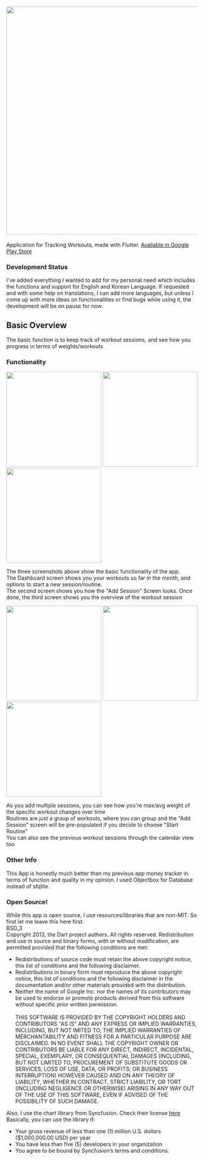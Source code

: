 
<h1 align="center">
  <img src="https://raw.githubusercontent.com/jerichoi224/WorkoutTracker/main/assets/feature.png" width="600">
</h1>

Application for Tracking Workouts, made with Flutter.
[Available in Google Play Store](https://play.google.com/store/apps/details?id=com.kahluabear.workout_tracker)

### Development Status
I've added everything I wanted to add for my personal need which includes the functions and support for English and Korean Language. If requested and with some help on translations, I can add more languages, but unless I come up with more ideas on functionalities or find bugs while using it, the development will be on pause for now. 

## Basic Overview
The basic function is to keep track of workout sessions, and see how you progress in terms of weights/workouts

### Functionality
<p float="left">
  <img src="https://raw.githubusercontent.com/jerichoi224/WorkoutTracker/main/assets/1.png" width="250">
  <img src="https://raw.githubusercontent.com/jerichoi224/WorkoutTracker/main/assets/2.png" width="250">
  <img src="https://raw.githubusercontent.com/jerichoi224/WorkoutTracker/main/assets/6.png" width="250">
</p>
The three screenshots above show the basic functionality of the app.</br>
The Dashboard screen shows you your workouts so far in the month, and options to start a new session/routine. </br>
The second screen shows you how the "Add Session" Screen looks. Once done, the third screen shows you the overview of the workout session

<p float="left">
  <img src="https://raw.githubusercontent.com/jerichoi224/WorkoutTracker/main/assets/3.png" width="250">
  <img src="https://raw.githubusercontent.com/jerichoi224/WorkoutTracker/main/assets/4.png" width="250">
  <img src="https://raw.githubusercontent.com/jerichoi224/WorkoutTracker/main/assets/5.png" width="250">
</p>

As you add multiple sessions, you can see how you're max/avg weight of the specific workout changes over time </br>
Routines are just a group of workouts, where you can group and the "Add Session" screen will be pre-populated if you decide to choose "Start Routine"</br>
You can also see the previous workout sessions through the calendar view too

### Other Info

This App is honestly much better than my previous app money tracker in terms of function and quality in my opinion. I used Objectbox for Database instead of sfqlite. 

### Open Source!

While this app is open source, I use resources/libraries that are non-MIT. So first let me leave this here first. </br>
BSD_3</br>
Copyright 2013, the Dart project authors. All rights reserved. Redistribution and use in source and binary forms, with or without modification, are permitted provided that the following conditions are met: </br>
* Redistributions of source code must retain the above copyright notice, this list of conditions and the following disclaimer. </br>
* Redistributions in binary form must reproduce the above copyright notice, this list of conditions and the following disclaimer in the documentation and/or other materials provided with the distribution. </br>
* Neither the name of Google Inc. nor the names of its contributors may be used to endorse or promote products derived from this software without specific prior written permission.</br></br>
THIS SOFTWARE IS PROVIDED BY THE COPYRIGHT HOLDERS AND CONTRIBUTORS "AS IS" AND ANY EXPRESS OR IMPLIED WARRANTIES, INCLUDING, BUT NOT IMITED TO, THE IMPLIED WARRANTIES OF MERCHANTABILITY AND FITNESS FOR A PARTICULAR PURPOSE ARE DISCLAIMED. IN NO EVENT SHALL THE COPYRIGHT OWNER OR CONTRIBUTORS BE LIABLE FOR ANY DIRECT, INDIRECT, INCIDENTAL, SPECIAL, EXEMPLARY, OR CONSEQUENTIAL DAMAGES (INCLUDING, BUT NOT LIMITED TO, PROCUREMENT OF SUBSTITUTE GOODS OR SERVICES; LOSS OF USE, DATA, OR PROFITS; OR BUSINESS INTERRUPTION) HOWEVER CAUSED AND ON ANY THEORY OF LIABILITY, WHETHER IN CONTRACT, STRICT LIABILITY, OR TORT (INCLUDING NEGLIGENCE OR OTHERWISE) ARISING IN ANY WAY OUT OF THE USE OF THIS SOFTWARE, EVEN IF ADVISED OF THE POSSIBILITY OF SUCH DAMAGE.

Also, I use the chart library from Syncfusion. Check their license [here](https://pub.dev/packages/syncfusion_flutter_charts/license) </br>
Basically, you can use the library if:
* Your gross revenue of less than one (1) million U.S. dollars ($1,000,000.00 USD) per year
* You have less than five (5) developers in your organization
* You agree to be bound by Syncfusion’s terms and conditions. 
